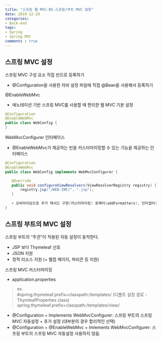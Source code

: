 ```yaml
---  
title: "스프링 웹 MVC-05.스프링/부트 MVC 설정"
date: 2019-12-29
categories: 
- Back-end
tags:
- Spring 
- Spring MVC
comments : true
---
```


## 스프링 MVC 설정 
스프링 MVC 구성 요소 직접 빈으로 등록하기
- @Configuration을 사용한 자바 설정 파일에 직접 @Bean을 사용해서 등록하기


@EnableWebMvc
- 애노테이션 기반 스프링 MVC를 사용할 때 편리한 웹 MVC 기본 설정
~~~java
@Configuration
@EnableWebMvc
public class WebConfig {
}
~~~

WebMvcConfigurer 인터페이스
- @EnableWebMvc가 제공하는 빈을 커스터마이징할 수 있는 기능을 제공하는 인터페이스
~~~java
@Configuration
@EnableWebMvc
public class WebConfig implements WebMvcConfigurer {

   @Override
   public void configureViewResolvers(ViewResolverRegistry registry) {
       registry.jsp("/WEB-INF/", ".jsp");
   }
   
   + 오버라이딩으로 추가 메서드 구현(커스터마이징) 포메터(addFormatters), 인터셉터(addInterceptors) 등..
}
~~~


## 스프링 부트의 MVC 설정 

스프링 부트의 “주관”이 적용된 자동 설정이 동작한다.
- JSP 보다 Thymeleaf 선호
- JSON 지원
- 정적 리소스 지원 (+ 웰컴 페이지, 파비콘 등 지원)

스프링 MVC 커스터마이징
- application.properties
>ex.           
#spring.thymeleaf.prefix=classpath:/templates/ (디폴트 설정 경로 - ThymleafProperties class)      
spring.thymeleaf.prefix=classpath:/templates/view/         
- @Configuration + Implements WebMvcConfigurer: 스프링 부트의 스프링 MVC 자동설정 + 추가 설정 (대부분의 경우 합리적인 선택)
- @Configuration + @EnableWebMvc + Imlements WebMvcConfigurer: 스프링 부트의 스프링 MVC 자동설정 사용하지 않음.







